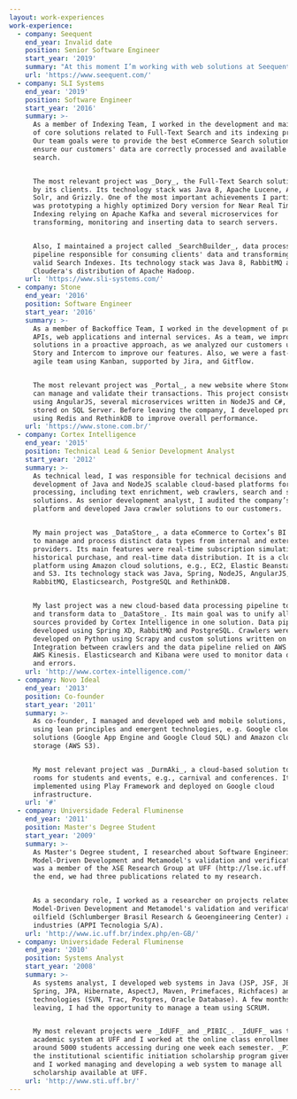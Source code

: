 ```yaml
---
layout: work-experiences
work-experience:
  - company: Seequent
    end_year: Invalid date
    position: Senior Software Engineer
    start_year: '2019'
    summary: "At this moment I’m working with web solutions at Seequent, on greenfield projects related to our new strategies.\_Our team is focused on frontend development, ensuring high-quality systems to our users and integrating them with our modeling solutions and internal APIs, developed in Python.\n\nThe most relevant project I’m working on is our new user portal.  It allows users to manage projects, events, and integrations related to Leapfrog.\_It is developed using React, Redux, Material UI, and Typescript.\n\nOther projects include shared UI components and API integrations, using a similar set of technologies.\_Also, they are maintained across distributed teams located in New Zealand and Canada."
    url: 'https://www.seequent.com/'
  - company: SLI Systems
    end_year: '2019'
    position: Software Engineer
    start_year: '2016'
    summary: >-
      As a member of Indexing Team, I worked in the development and maintenance
      of core solutions related to Full-Text Search and its indexing process.
      Our team goals were to provide the best eCommerce Search solution and
      ensure our customers' data are correctly processed and available for
      search.


      The most relevant project was _Dory_, the Full-Text Search solution used
      by its clients. Its technology stack was Java 8, Apache Lucene, Apache
      Solr, and Grizzly. One of the most important achievements I participated
      was prototyping a highly optimized Dory version for Near Real Time
      Indexing relying on Apache Kafka and several microservices for
      transforming, monitoring and inserting data to search servers.


      Also, I maintained a project called _SearchBuilder_, data processing
      pipeline responsible for consuming clients' data and transforming it into
      valid Search Indexes. Its technology stack was Java 8, RabbitMQ and CDH,
      Cloudera's distribution of Apache Hadoop.
    url: 'https://www.sli-systems.com/'
  - company: Stone
    end_year: '2016'
    position: Software Engineer
    start_year: '2016'
    summary: >-
      As a member of Backoffice Team, I worked in the development of public
      APIs, web applications and internal services. As a team, we improved our
      solutions in a proactive approach, as we analyzed our customers using Full
      Story and Intercom to improve our features. Also, we were a fast-paced
      agile team using Kanban, supported by Jira, and Gitflow.


      The most relevant project was _Portal_, a new website where Stone clients
      can manage and validate their transactions. This project consisted of a UI
      using AngularJS, several microservices written in NodeJS and C#, and data
      stored on SQL Server. Before leaving the company, I developed prototypes
      using Redis and RethinkDB to improve overall performance.
    url: 'https://www.stone.com.br/'
  - company: Cortex Intelligence
    end_year: '2015'
    position: Technical Lead & Senior Development Analyst
    start_year: '2012'
    summary: >-
      As technical lead, I was responsible for technical decisions and
      development of Java and NodeJS scalable cloud-based platforms for data
      processing, including text enrichment, web crawlers, search and storage
      solutions. As senior development analyst, I audited the company’s BI
      platform and developed Java crawler solutions to our customers.


      My main project was _DataStore_, a data eCommerce to Cortex’s BI solution
      to manage and process distinct data types from internal and external
      providers. Its main features were real-time subscription simulation,
      historical purchase, and real-time data distribution. It is a cloud-based
      platform using Amazon cloud solutions, e.g., EC2, Elastic Beanstalk, RDS
      and S3. Its technology stack was Java, Spring, NodeJS, AngularJS,
      RabbitMQ, Elasticsearch, PostgreSQL and RethinkDB.


      My last project was a new cloud-based data processing pipeline to crawl
      and transform data to _DataStore_. Its main goal was to unify all data
      sources provided by Cortex Intelligence in one solution. Data pipeline was
      developed using Spring XD, RabbitMQ and PostgreSQL. Crawlers were
      developed on Python using Scrapy and custom solutions written on Java.
      Integration between crawlers and the data pipeline relied on AWS SQS and
      AWS Kinesis. Elasticsearch and Kibana were used to monitor data quality
      and errors.
    url: 'http://www.cortex-intelligence.com/'
  - company: Novo Ideal
    end_year: '2013'
    position: Co-founder
    start_year: '2011'
    summary: >-
      As co-founder, I managed and developed web and mobile solutions, both
      using lean principles and emergent technologies, e.g. Google cloud
      solutions (Google App Engine and Google Cloud SQL) and Amazon cloud
      storage (AWS S3).


      My most relevant project was _DurmAki_, a cloud-based solution to rent
      rooms for students and events, e.g., carnival and conferences. It was
      implemented using Play Framework and deployed on Google cloud
      infrastructure.
    url: '#'
  - company: Universidade Federal Fluminense
    end_year: '2011'
    position: Master's Degree Student
    start_year: '2009'
    summary: >-
      As Master's Degree student, I researched about Software Engineering,
      Model-Driven Development and Metamodel's validation and verification. I
      was a member of the λSE Research Group at UFF (http://lse.ic.uff.br). In
      the end, we had three publications related to my research.


      As a secondary role, I worked as a researcher on projects related to
      Model-Driven Development and Metamodel's validation and verification in
      oilfield (Schlumberger Brasil Research & Geoengineering Center) and mobile
      industries (APPI Tecnologia S/A).
    url: 'http://www.ic.uff.br/index.php/en-GB/'
  - company: Universidade Federal Fluminense
    end_year: '2010'
    position: Systems Analyst
    start_year: '2008'
    summary: >-
      As systems analyst, I developed web systems in Java (JSP, JSF, JBoss Seam,
      Spring, JPA, Hibernate, AspectJ, Maven, Primefaces, Richfaces) and other
      technologies (SVN, Trac, Postgres, Oracle Database). A few months before
      leaving, I had the opportunity to manage a team using SCRUM.


      My most relevant projects were _IdUFF_ and _PIBIC_. _IdUFF_ was the
      academic system at UFF and I worked at the online class enrollment, with
      around 5000 students accessing during one week each semester. _PIBIC_ is
      the institutional scientific initiation scholarship program given by CNPQ
      and I worked managing and developing a web system to manage all
      scholarship available at UFF.
    url: 'http://www.sti.uff.br/'
---
```


